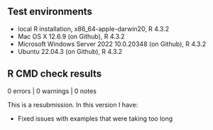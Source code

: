 ## Test environments

* local R installation, x86_64-apple-darwin20, R 4.3.2
* Mac OS X 12.6.9 (on Github), R 4.3.2
* Microsoft Windows Server 2022 10.0.20348 (on Github), R 4.3.2
* Ubuntu 22.04.3 (on Github), R 4.3.2

## R CMD check results

0 errors | 0 warnings | 0 notes

This is a resubmission. In this version I have:

* Fixed issues with examples that were taking too long

